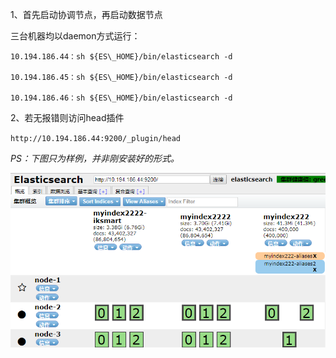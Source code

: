 1、首先启动协调节点，再启动数据节点

三台机器均以daemon方式运行：
```
10.194.186.44：sh ${ES\_HOME}/bin/elasticsearch -d

10.194.186.45：sh ${ES\_HOME}/bin/elasticsearch -d

10.194.186.46：sh ${ES\_HOME}/bin/elasticsearch -d
```
2、若无报错则访问head插件

`http://10.194.186.44:9200/_plugin/head`

_PS：下图只为样例，并非刚安装好的形式。_

![](/assets/head_index.png)



